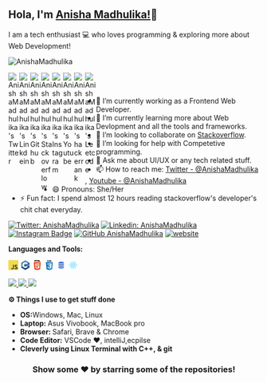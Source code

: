 ## Hola, I'm [Anisha Madhulika!](https://anishamadhulika.github.io/Portfolio/)👋
I am a tech enthusiast 💻 who loves programming & exploring more about Web Development!

<p align="left"> <img src="https://komarev.com/ghpvc/?username=AnishaMadhulika&label=Profile views&color=green&style=plastic" alt="AnishaMadhulika" /> </p>
<a href="https://twitter.com/AnishaMadhulika">
  <img align="left" alt="AnishaMadhulika's Twitter" width="22px" src="https://cdn.jsdelivr.net/npm/simple-icons@v3/icons/twitter.svg" />
</a>
<a href="https://www.linkedin.com/in/anisha-madhulika-00000o1/">
  <img align="left" alt="AnishaMadhulika's Linkdein" width="22px" src="https://cdn.jsdelivr.net/npm/simple-icons@v3/icons/linkedin.svg" />
</a>
<a href="https://github.com/AnishaMadhulika/">
  <img align="left" alt="AnishaMadhulika's Github" width="22px" src="https://cdn.jsdelivr.net/npm/simple-icons@v3/icons/github.svg" />
</a>
<a href="https://stackoverflow.com/users/21593855/anisha-madhulika">
  <img align="left" alt="AnishaMadhulika's Stackoverflow" width="22px" src="https://cdn.jsdelivr.net/npm/simple-icons@v3/icons/stackoverflow.svg" />
</a>
<a href="https://instagram.com/_a_n_i_s_h_a_._?igshid=YmMyMTA2M2Y=">
  <img align="left" alt="AnishaMadhulika's Instagram" width="22px" src="https://cdn.jsdelivr.net/npm/simple-icons@v3/icons/instagram.svg" />
</a>
<a href="https://www.youtube.com/@anishamadhulika7658">
  <img align="left" alt="AnishaMadhulika's Youtube" width="22px" src="https://cdn.jsdelivr.net/npm/simple-icons@v3/icons/youtube.svg" />
</a>
<a href="https://www.hackerrank.com/AnishaMadhulika">
  <img align="left" alt="AnishaMadhulika's hackerrank" width="22px" src="https://cdn.jsdelivr.net/npm/simple-icons@v3/icons/hackerrank.svg" />
</a>
<a href="https://leetcode.com/anishamadhulika4051/">
  <img align="left" alt="AnishaMadhulika's Leetcode" width="22px" src="https://cdn.jsdelivr.net/npm/simple-icons@v3/icons/leetcode.svg" />
</a>
<br/>
<br/>


- 🔭 I’m currently working as a Frontend Web Developer.
- 🌱 I’m currently learning more about Web Devlopment and all the tools and frameworks.
- 👯 I’m looking to collaborate on [Stackoverflow](https://stackoverflow.com/users/21593855/anisha-madhulika).
- 🤔 I’m looking for help with Competetive programming.
- 💬 Ask me about UI/UX or any tech related stuff.
- 📫 How to reach me: [Twitter - @AnishaMadhulika](https://twitter.com/AnishaMadhulika) , [Youtube - @AnishaMadhulika](https://www.youtube.com/@anishamadhulika7658)
- 😄 Pronouns: She/Her    
- ⚡ Fun fact: I spend almost 12 hours reading stackoverflow's developer's chit chat everyday.        
           
 
[![Twitter: AnishaMadhulika](https://img.shields.io/twitter/follow/AnishaMadhulika?style=social)](https://twitter.com/AnishaMadhulika)
[![Linkedin: AnishaMadhulika](https://img.shields.io/badge/-AnishaMadhulika-blue?style=flat-square&logo=Linkedin&logoColor=white&link=https://www.linkedin.com/in/anisha-madhulika-a93a83225/)](https://www.linkedin.com/in/anisha-madhulika-a93a83225/)
[![Instagram Badge](https://img.shields.io/badge/-Instagram-e4405f?style=flat-square&logo=Instagram&logoColor=white)](https://instagram.com/_a_n_i_s_h_a_._?igshid=YmMyMTA2M2Y=/) 
[![GitHub AnishaMadhulika](https://img.shields.io/github/followers/AnishaMadhulika?label=follow&style=social)](https://github.com/AnishaMahdulika)
[![website](https://img.shields.io/badge/Portfolio-AnishaMadhulika.tech-2648ff?style=flat-square&logo=google-chrome)](https://anishamadhulika.github.io/Portfolio/)

**Languages and Tools:**  

<code><img height="20" src="https://raw.githubusercontent.com/github/explore/80688e429a7d4ef2fca1e82350fe8e3517d3494d/topics/javascript/javascript.png"></code>
<code><img height="20" src="https://raw.githubusercontent.com/github/explore/80688e429a7d4ef2fca1e82350fe8e3517d3494d/topics/cpp/cpp.png"></code>
<code><img height="20" src="https://raw.githubusercontent.com/github/explore/80688e429a7d4ef2fca1e82350fe8e3517d3494d/topics/html/html.png"></code>
<code><img height="20" src="https://raw.githubusercontent.com/github/explore/80688e429a7d4ef2fca1e82350fe8e3517d3494d/topics/css/css.png"></code>
<code><img height="20" src="https://raw.githubusercontent.com/github/explore/80688e429a7d4ef2fca1e82350fe8e3517d3494d/topics/sql/sql.png"></code>
<code><img height="20" src="https://raw.githubusercontent.com/github/explore/80688e429a7d4ef2fca1e82350fe8e3517d3494d/topics/react/react.png"></code>   

<a href="https://github.com/AnishaMadhulika">
<img height="115em"src="https://github-readme-stats.vercel.app/api?username=AnishaMadhulika&show_icons=true&theme=algolia&include_all_commits=true&count_private=true"/>
<img height="115em" src="https://github-readme-stats-eight-theta.vercel.app/api/top-langs/?username=AnishaMadhulika&layout=compact&langs_count=6&theme=algolia"/>
<img height="115em" src="https://github-readme-streak-stats.herokuapp.com/?user=AnishaMadhulika&show_icons=true&locale=en&layout=compact&theme=algolia&line_height=0"/>
</a>



  <b>⚙️ Things I use to get stuff done</b></summary>
  	<ul>
  	    <li><b>OS:</b>Windows, Mac, Linux</li>
	    <li><b>Laptop: </b> Asus Vivobook, MacBook pro</li>
  	    <li><b>Browser: </b> Safari, Brave & Chrome</li>
	    <li><b>Code Editor:</b> VSCode ❤, intelliJ,ecpilse </li>
            <li><b>Cleverly using Linux Terminal with C++, & git</li>
	</ul>	

<div align="center">

### Show some ❤️ by starring some of the repositories!

</div>

